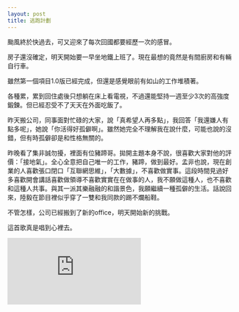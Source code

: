 ```yaml
---
layout: post
title: 逃跑計劃
---
```


颱風終於快過去，可又迎來了每次回國都要經歷一次的感冒。

房子還沒確定，明天開始要一早坐地鐵上班了。現在最想的竟然是有間廚房和有輛自行車。

雖然第一個項目1.0版已經完成，但還是感覺眼前有如山的工作堆積著。

各種累，累到回住處後只想躺在床上看電視，不過還能堅持一週至少3次的高強度鍛鍊。但已經忍受不了天天在外面吃飯了。

昨天搬公司，同事面對忙碌的大家，說「真希望人再多點」，我回答「我還嫌人有點多呢」，她說「你活得好孤僻啊」。雖然她完全不理解我在說什麼，可能也說的沒錯，但有時孤僻卻是和性格無關的。

昨晚看了集非誠勿擾，裡面有位豬蹄哥。拋開主題本身不說，很喜歡大家對他的評價：「接地氣」。全心全意把自己唯一的工作，豬蹄，做到最好。孟非也說，現在創業的人喜歡張口閉口「互聯網思維」，「大數據」，不喜歡做實事。這段時間見過好多喜歡開會講話喜歡做領導不喜歡實實在在做事的人，我不願做這種人，也不喜歡和這種人共事。與其一派其樂融融的和諧景色，我願繼續一種孤僻的生活。話說回來，陸毅在節目裡似乎穿了一雙和我同款的踢不爛船鞋。

不管怎樣，公司已經搬到了新的office，明天開始新的挑戰。

這首歌真是唱到心裡去。

<iframe frameborder="no" border="0" marginwidth="0" marginheight="0" src="http://music.163.com/outchain/player?type=2&id=25706282&auto=0&height=66"> </iframe>
